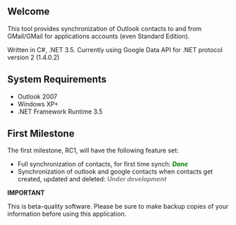 ## Welcome ##
This tool provides synchronization of Outlook contacts to and from GMail/GMail for applications accounts (even Standard Edition).

Written in C#, .NET 3.5.
Currently using Google Data API for .NET protocol version 2 (1.4.0.2)

## System Requirements ##
  * Outlook 2007
  * Windows XP+
  * .NET Framework Runtime 3.5

## First Milestone ##
The first milestone, RC1, will have the following feature set:
  * Full synchronization of contacts, for first time synch: <font color='green'><b><i>Done</i></b></font>
  * Synchronization of outlook and google contacts when contacts get created, updated and deleted: <font color='gray'><b><i>Under development</i></b></font>

**IMPORTANT**


This is beta-quality software. Please be sure to make backup copies of your information before using this application.